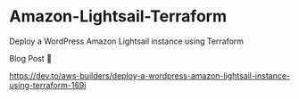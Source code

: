 # Amazon-Lightsail-Terraform
Deploy a WordPress Amazon Lightsail instance using Terraform


Blog Post 📝

https://dev.to/aws-builders/deploy-a-wordpress-amazon-lightsail-instance-using-terraform-169i
